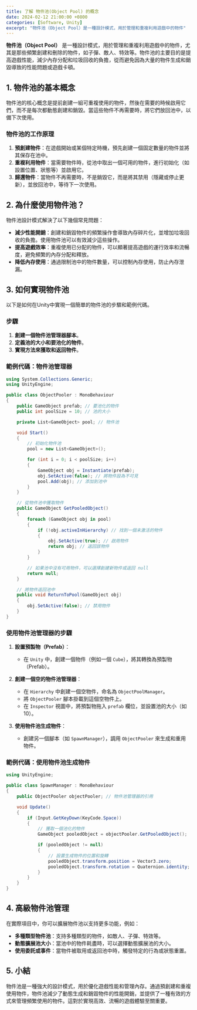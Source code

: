 ```yaml
---
title: 了解 物件池(Object Pool) 的概念
date: 2024-02-12 21:00:00 +0800
categories: [Software, Unity]
excerpt: "物件池（Object Pool）是一種設計模式，用於管理和重複利用遊戲中的物件"
---
```


**物件池（Object Pool）** 是一種設計模式，用於管理和重複利用遊戲中的物件，尤其是那些頻繁創建和刪除的物件，如子彈、敵人、特效等。物件池的主要目的是提高遊戲性能，減少內存分配和垃圾回收的負擔，從而避免因為大量的物件生成和銷毀導致的性能問題或遊戲卡頓。

## **1. 物件池的基本概念**

物件池的核心概念是提前創建一組可重複使用的物件，然後在需要的時候啟用它們，而不是每次都動態創建和銷毀。當這些物件不再需要時，將它們放回池中，以備下次使用。

### **物件池的工作原理**

1. **預創建物件**：在遊戲開始或某個特定時機，預先創建一個固定數量的物件並將其保存在池中。
2. **重複利用物件**：當需要物件時，從池中取出一個可用的物件，進行初始化（如設置位置、狀態等）並啟用它。
3. **歸還物件**：當物件不再需要時，不是銷毀它，而是將其禁用（隱藏或停止更新），並放回池中，等待下一次使用。

## **2. 為什麼使用物件池？**

物件池設計模式解決了以下幾個常見問題：

- **減少性能開銷**：創建和銷毀物件的頻繁操作會導致內存碎片化，並增加垃圾回收的負擔。使用物件池可以有效減少這些操作。
- **提高遊戲效率**：重複使用已分配的物件，可以顯著提高遊戲的運行效率和流暢度，避免頻繁的內存分配和釋放。
- **降低內存使用**：通過限制池中的物件數量，可以控制內存使用，防止內存泄漏。

## **3. 如何實現物件池**

以下是如何在Unity中實現一個簡單的物件池的步驟和範例代碼。

### **步驟**

1. **創建一個物件池管理器腳本**。
2. **定義池的大小和要池化的物件**。
3. **實現方法來獲取和返回物件**。

### **範例代碼：物件池管理器**

```csharp
using System.Collections.Generic;
using UnityEngine;

public class ObjectPooler : MonoBehaviour
{
    public GameObject prefab; // 要池化的物件
    public int poolSize = 10; // 池的大小

    private List<GameObject> pool; // 物件池

    void Start()
    {
        // 初始化物件池
        pool = new List<GameObject>();

        for (int i = 0; i < poolSize; i++)
        {
            GameObject obj = Instantiate(prefab);
            obj.SetActive(false); // 將物件設為不可見
            pool.Add(obj); // 添加到池中
        }
    }

    // 從物件池中獲取物件
    public GameObject GetPooledObject()
    {
        foreach (GameObject obj in pool)
        {
            if (!obj.activeInHierarchy) // 找到一個未激活的物件
            {
                obj.SetActive(true); // 啟用物件
                return obj; // 返回該物件
            }
        }

        // 如果池中沒有可用物件，可以選擇創建新物件或返回 null
        return null;
    }

    // 將物件返回池中
    public void ReturnToPool(GameObject obj)
    {
        obj.SetActive(false); // 禁用物件
    }
}
```

### **使用物件池管理器的步驟**

1. **設置預製物（Prefab）**：
   - 在 `Unity` 中，創建一個物件（例如一個 `Cube`），將其轉換為預製物（Prefab）。

2. **創建一個空的物件池管理器**：
   - 在 `Hierarchy` 中創建一個空物件，命名為 `ObjectPoolManager`。
   - 將 `ObjectPooler` 腳本掛載到這個空物件上。
   - 在 `Inspector` 視圖中，將預製物拖入 `prefab` 欄位，並設置池的大小（如10）。

3. **使用物件池生成物件**：
   - 創建另一個腳本（如 `SpawnManager`），調用 `ObjectPooler` 來生成和重用物件。

### **範例代碼：使用物件池生成物件**

```csharp
using UnityEngine;

public class SpawnManager : MonoBehaviour
{
    public ObjectPooler objectPooler; // 物件池管理器的引用

    void Update()
    {
        if (Input.GetKeyDown(KeyCode.Space))
        {
            // 獲取一個池化的物件
            GameObject pooledObject = objectPooler.GetPooledObject();

            if (pooledObject != null)
            {
                // 設置生成物件的位置和旋轉
                pooledObject.transform.position = Vector3.zero;
                pooledObject.transform.rotation = Quaternion.identity;
            }
        }
    }
}
```

## **4. 高級物件池管理**

在實際項目中，你可以擴展物件池以支持更多功能，例如：

- **多種類型物件池**：支持多種類型的物件，如敵人、子彈、特效等。
- **動態擴展池大小**：當池中的物件耗盡時，可以選擇動態擴展池的大小。
- **使用委託或事件**：當物件被取用或返回池中時，觸發特定的行為或狀態重置。

## **5. 小結**

物件池是一種強大的設計模式，用於優化遊戲性能和管理內存。通過預創建和重複使用物件，物件池減少了動態生成和銷毀物件的性能開銷，並提供了一種有效的方式來管理頻繁使用的物件。這對於實現高效、流暢的遊戲體驗至關重要。
